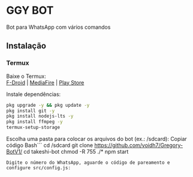 # GGY BOT
Bot para WhatsApp com vários comandos

## Instalação

### Termux
Baixe o Termux:  
[F-Droid](https://f-droid.org/pt_BR/packages/com.termux/) | [MediaFire](https://www.mediafire.com/file/wxpygdb9bcb5npb/Termux_0.118.3_Dev_Gui.apk) | [Play Store](https://play.google.com/store/apps/details?id=com.termux)

Instale dependências:

```bash
pkg upgrade -y && pkg update -y
pkg install git -y
pkg install nodejs-lts -y
pkg install ffmpeg -y
termux-setup-storage 
```

Escolha uma pasta para colocar os arquivos do bot (ex.: /sdcard):
Copiar código
Bash```
cd /sdcard
git clone https://github.com/voidh7/Gregory-BotV1/
cd takeshi-bot
chmod -R 755 ./*
npm start
```
Digite o número do WhatsApp, aguarde o código de pareamento e configure src/config.js: